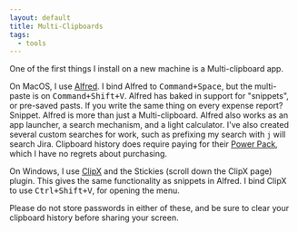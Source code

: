 ```yaml
---
layout: default
title: Multi-Clipboards
tags:
  - tools
---
```


One of the first things I install on a new machine is a Multi-clipboard app.

On MacOS, I use [Alfred](https://www.alfredapp.com/).  I bind Alfred to <kbd>Command+Space</kbd>,
but the multi-paste is on <kbd>Command+Shift+V</kbd>.  Alfred has baked in support for "snippets",
or pre-saved pasts.  If you write the same thing on every expense report?  Snippet.  Alfred is more
than just a Multi-clipboard.  Alfred also works as an app launcher, a search mechanism, and a light
calculator. I've also created several custom searches for work, such as prefixing my search with `j`
will search Jira.  Clipboard history does require paying for their
[Power Pack](https://www.alfredapp.com/powerpack/), which I have no regrets about purchasing.

On Windows, I use [ClipX](https://bluemars.org/clipx/) and the Stickies (scroll down the ClipX page)
plugin.  This gives the same functionality as snippets in Alfred.  I bind ClipX to use
<kbd>Ctrl+Shift+V</kbd>, for opening the menu.

Please do not store passwords in either of these, and be sure to clear your clipboard history before
sharing your screen.
